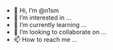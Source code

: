 - 👋 Hi, I’m @n1sm
- 👀 I’m interested in ...
- 🌱 I’m currently learning ...
- 💞️ I’m looking to collaborate on ...
- 📫 How to reach me ...

<!---
n1sm/n1sm is a ✨ special ✨ repository because its `README.md` (this file) appears on your GitHub profile.
You can click the Preview link to take a look at your changes.
--->
